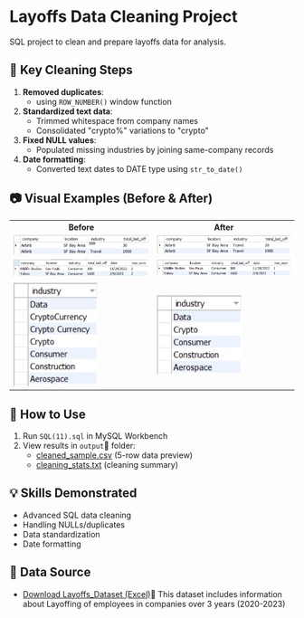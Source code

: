 # Layoffs Data Cleaning Project

SQL project to clean and prepare layoffs data for analysis.

## 🧹 Key Cleaning Steps
1. **Removed duplicates**:
   - using `ROW_NUMBER()` window function  
3. **Standardized text data**:  
   - Trimmed whitespace from company names  
   - Consolidated "crypto%" variations to "crypto"  
4. **Fixed NULL values**:  
   - Populated missing industries by joining same-company records  
5. **Date formatting**:  
   - Converted text dates to DATE type using `str_to_date()`


## 📷 Visual Examples (Before & After)         




<table>
  <tr>
    <th>Before</th>
    <th>After</th>
  </tr>
  <tr>
    <td><img src="images/null1.png" width="350"/></td>
    <td><img src="images/null 2.png" width="350"/></td>
  </tr>
  <tr>
    <td><img src="images/duplicate1.png" width="350"/></td>
    <td><img src="images/duplicat2.png" width="350"/></td>
  </tr>
  <tr>
    <td><img src="images/Standardization1.png" width="150"/></td>
    <td><img src="images/Standardization2.png" width="150"/></td>
  </tr>
</table>



## 🚀 How to Use
1. Run `SQL(11).sql` in MySQL Workbench  
2. View results in `output`📄 folder:  
   - [cleaned_sample.csv](output/cleaned_sample.csv)   (5-row data preview)  
   - [cleaning_stats.txt](output/cleaning_stats.txt) (cleaning summary)  

## 💡 Skills Demonstrated
- Advanced SQL data cleaning  
- Handling NULLs/duplicates  
- Data standardization  
- Date formatting

## 📁 Data Source

- [Download Layoffs_Dataset (Excel)](Layoffs_Dataset.xlsx)📄 
This dataset includes information about Layoffing of employees in companies over 3 years (2020-2023)
